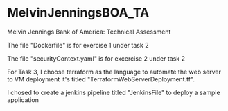 # MelvinJenningsBOA_TA
Melvin Jennings Bank of America: Technical Assessment

The file "Dockerfile" is for exercise 1 under task 2

The file "securityContext.yaml" is for excercise 2 under task 2

For Task 3, I choose terraform as the language to automate the web server to VM deployment it's titled "TerraformWebServerDeployment.tf".

I chosed to create a jenkins pipeline titled "JenkinsFile" to deploy a sample application
